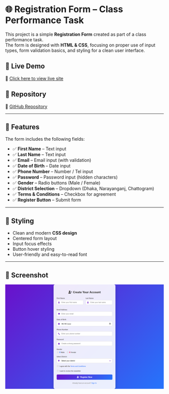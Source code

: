 # 🌐 Registration Form – Class Performance Task  

This project is a simple **Registration Form** created as part of a class performance task.  
The form is designed with **HTML & CSS**, focusing on proper use of input types, form validation basics, and styling for a clean user interface.  

## 🚀 Live Demo  
🔗 [Click here to view live site](https://su-class-performance-1.vercel.app/)  

## 📂 Repository  
🔗 [GitHub Repository](https://github.com/su31f2-sudo/su-class-performance-1.git)  

---

## 📝 Features  
The form includes the following fields:  

- ✅ **First Name** – Text input  
- ✅ **Last Name** – Text input  
- ✅ **Email** – Email input (with validation)  
- ✅ **Date of Birth** – Date input  
- ✅ **Phone Number** – Number / Tel input  
- ✅ **Password** – Password input (hidden characters)  
- ✅ **Gender** – Radio buttons (Male / Female)  
- ✅ **District Selection** – Dropdown (Dhaka, Narayanganj, Chattogram)  
- ✅ **Terms & Conditions** – Checkbox for agreement  
- ✅ **Register Button** – Submit form  

---

## 🎨 Styling  
- Clean and modern **CSS design**  
- Centered form layout  
- Input focus effects  
- Button hover styling  
- User-friendly and easy-to-read font  

---

## 📸 Screenshot  

![Registration Form Screenshot](screenshot.png)
